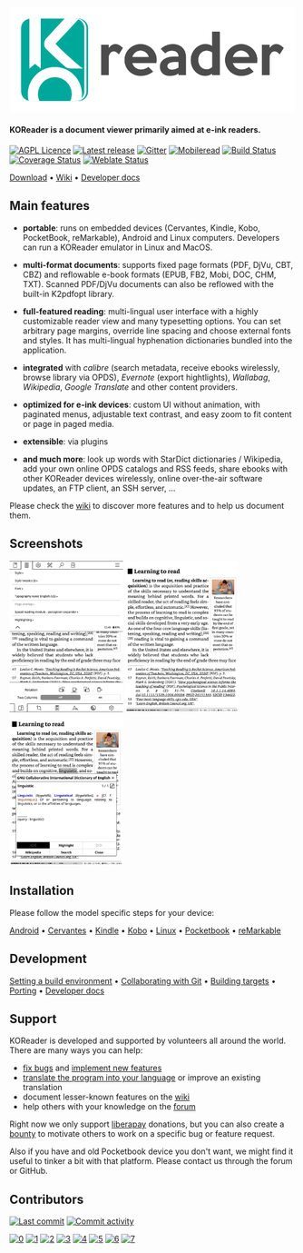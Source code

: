 [![KOReader](https://raw.githubusercontent.com/koreader/koreader.github.io/master/koreader-logo.png)](https://koreader.rocks)

#### KOReader is a document viewer primarily aimed at e-ink readers.

[![AGPL Licence][badge-license]](COPYING)
[![Latest release][badge-release]][link-gh-releases]
[![Gitter][badge-gitter]][link-gitter]
[![Mobileread][badge-mobileread]][link-forum]
[![Build Status][badge-circleci]][link-circleci]
[![Coverage Status][badge-coverage]][link-coverage]
[![Weblate Status][badge-weblate]][link-weblate]

[Download](https://github.com/koreader/koreader/releases) •
[Wiki](https://github.com/koreader/koreader/wiki) •
[Developer docs](http://koreader.rocks/doc/)

## Main features

* **portable**: runs on embedded devices (Cervantes, Kindle, Kobo, PocketBook, reMarkable), Android and Linux computers. Developers can run a KOReader emulator in Linux and MacOS.

* **multi-format documents**: supports fixed page formats (PDF, DjVu, CBT, CBZ) and reflowable e-book formats (EPUB, FB2, Mobi, DOC, CHM, TXT). Scanned PDF/DjVu documents can also be reflowed with the built-in K2pdfopt library.

* **full-featured reading**: multi-lingual user interface with a highly customizable reader view and many typesetting options. You can set arbitrary page margins, override line spacing and choose external fonts and styles. It has multi-lingual hyphenation dictionaries bundled into the application.

* **integrated** with *calibre* (search metadata, receive ebooks wirelessly, browse library via OPDS),  *Evernote* (export hightlights), *Wallabag*, *Wikipedia*, *Google Translate* and other content providers.

* **optimized for e-ink devices**: custom UI without animation, with paginated menus, adjustable text contrast, and easy zoom to fit content or page in paged media.

* **extensible**: via plugins

* **and much more**: look up words with StarDict dictionaries / Wikipedia, add your own online OPDS catalogs and RSS feeds, share ebooks with other KOReader devices wirelessly, online over-the-air software updates, an FTP client, an SSH server, …

Please check the [wiki][link-wiki] to discover more features and to help us document them.

## Screenshots

<a href="https://github.com/koreader/koreader-artwork/raw/master/koreader-menu.png"><img src="https://github.com/koreader/koreader-artwork/raw/master/koreader-menu-thumbnail.png" alt="" width="200px"></a>
<a href="https://github.com/koreader/koreader-artwork/raw/master/koreader-footnotes.png"><img src="https://github.com/koreader/koreader-artwork/raw/master/koreader-footnotes-thumbnail.png" alt="" width="200px"></a>
<a href="https://github.com/koreader/koreader-artwork/raw/master/koreader-dictionary.png"><img src="https://github.com/koreader/koreader-artwork/raw/master/koreader-dictionary-thumbnail.png" alt="" width="200px"></a>

## Installation

Please follow the model specific steps for your device:

[Android](https://github.com/koreader/koreader/wiki/Installation-on-Android-devices) •
[Cervantes](https://github.com/koreader/koreader/wiki/Installation-on-BQ-devices) •
[Kindle](https://github.com/koreader/koreader/wiki/Installation-on-Kindle-devices) •
[Kobo](https://github.com/koreader/koreader/wiki/Installation-on-Kobo-devices) •
[Linux](https://github.com/koreader/koreader/wiki/Installation-on-desktop-linux) •
[Pocketbook](https://github.com/koreader/koreader/wiki/Installation-on-PocketBook-devices) •
[reMarkable](https://github.com/koreader/koreader/wiki/Installation-on-Remarkable)


## Development

[Setting a build environment](doc/Building.md) •
[Collaborating with Git](doc/Collaborating_with_Git.md) •
[Building targets](doc/Building_targets.md) •
[Porting](doc/Porting.md) •
[Developer docs](http://koreader.rocks/doc/)

## Support

KOReader is developed and supported by volunteers all around the world. There are many ways you can help:

- [fix bugs][link-issues-bugs] and [implement new features][link-issues-features]
- [translate the program into your language][link-weblate] or improve an existing translation
- document lesser-known features on the [wiki][link-wiki]
- help others with your knowledge on the [forum][link-forum]

Right now we only support [liberapay](https://liberapay.com/KOReader) donations, but you can also create a [bounty][link-bountysource] to motivate others to work on a specific bug or feature request.

Also if you have and old Pocketbook device you don't want, we might find it useful to tinker a bit with that platform. Please contact us through the forum or GitHub.

## Contributors

[![Last commit][badge-last-commit]][link-gh-commits]
[![Commit activity][badge-commit-activity]][link-gh-insights]

[![0](https://sourcerer.io/fame/Frenzie/koreader/koreader/images/0)](https://sourcerer.io/fame/Frenzie/koreader/koreader/links/0)
[![1](https://sourcerer.io/fame/Frenzie/koreader/koreader/images/1)](https://sourcerer.io/fame/Frenzie/koreader/koreader/links/1)
[![2](https://sourcerer.io/fame/Frenzie/koreader/koreader/images/2)](https://sourcerer.io/fame/Frenzie/koreader/koreader/links/2)
[![3](https://sourcerer.io/fame/Frenzie/koreader/koreader/images/3)](https://sourcerer.io/fame/Frenzie/koreader/koreader/links/3)
[![4](https://sourcerer.io/fame/Frenzie/koreader/koreader/images/4)](https://sourcerer.io/fame/Frenzie/koreader/koreader/links/4)
[![5](https://sourcerer.io/fame/Frenzie/koreader/koreader/images/5)](https://sourcerer.io/fame/Frenzie/koreader/koreader/links/5)
[![6](https://sourcerer.io/fame/Frenzie/koreader/koreader/images/6)](https://sourcerer.io/fame/Frenzie/koreader/koreader/links/6)
[![7](https://sourcerer.io/fame/Frenzie/koreader/koreader/images/7)](https://sourcerer.io/fame/Frenzie/koreader/koreader/links/7)

[badge-bountysource]:https://img.shields.io/bountysource/team/koreader/activity?color=red
[badge-circleci]:https://circleci.com/gh/koreader/koreader.svg?style=shield
[badge-coverage]:https://codecov.io/gh/koreader/koreader/branch/master/graph/badge.svg
[badge-commit-activity]:https://img.shields.io/github/commit-activity/m/koreader/koreader
[badge-gitter]:https://img.shields.io/gitter/room/koreader/koreader?color=red
[badge-last-commit]:https://img.shields.io/github/last-commit/koreader/koreader?color=orange
[badge-license]:https://img.shields.io/github/license/koreader/koreader
[badge-release]:https://img.shields.io/github/release/koreader/koreader.svg
[badge-mobileread]:https://img.shields.io/badge/forum-on_mobileread-lightgrey
[badge-weblate]:https://hosted.weblate.org/widgets/koreader/-/koreader/svg-badge.svg

[link-bountysource]:https://www.bountysource.com/teams/koreader
[link-circleci]:https://circleci.com/gh/koreader/koreader
[link-coverage]:https://codecov.io/gh/koreader/koreader
[link-forum]:http://www.mobileread.com/forums/forumdisplay.php?f=276
[link-gh-commits]:https://github.com/koreader/koreader/commits/master
[link-gh-insights]:https://github.com/koreader/koreader/pulse
[link-gh-releases]:https://github.com/koreader/koreader/releases
[link-gitter]:https://gitter.im/koreader/koreader
[link-issues-bugs]:https://github.com/koreader/koreader/issues?q=is%3Aopen+is%3Aissue+label%3Abug
[link-issues-features]:https://github.com/koreader/koreader/issues?q=is%3Aopen+is%3Aissue+label%3Aenhancement
[link-weblate]:https://hosted.weblate.org/engage/koreader/?utm_source=widget
[link-wiki]:https://github.com/koreader/koreader/wiki
